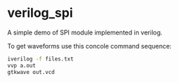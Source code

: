 # verilog_spi

A simple demo of SPI module implemented in verilog.

To get waveforms use this concole command sequence:

```cmd
iverilog -f files.txt
vvp a.out
gtkwave out.vcd
```
